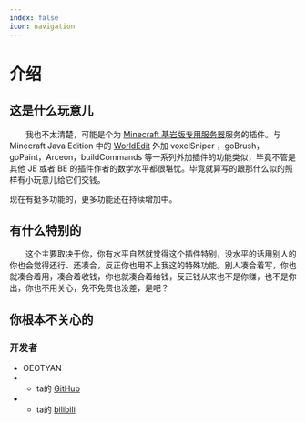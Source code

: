 ```yaml
---
index: false
icon: navigation
---
```


# 介绍

## 这是什么玩意儿

&emsp;&emsp;我也不太清楚，可能是个为 [Minecraft 基岩版专用服务器](https://www.minecraft.net/en-us/download/server/bedrock)服务的插件。与 Minecraft Java Edition 中的 [WorldEdit](https://github.com/EngineHub/WorldEdit) 外加 voxelSniper ，goBrush，goPaint，Arceon，buildCommands 等一系列外加插件的功能类似，毕竟不管是其他 JE 或者 BE 的插件作者的数学水平都很堪忧。毕竟就算写的跟那什么似的照样有小玩意儿给它们交钱。

现在有挺多功能的，更多功能还在持续增加中。

## 有什么特别的

&emsp;&emsp;这个主要取决于你，你有水平自然就觉得这个插件特别，没水平的话用别人的你也会觉得还行、还凑合，反正你也用不上我这的特殊功能。别人凑合着写，你也就凑合着用，凑合着收钱，你也就凑合着给钱，反正钱从来也不是你赚，也不是你出，你也不用关心，免不免费也没差，是吧？

## 你根本不关心的

### 开发者

- OEOTYAN
- - ta的 [GitHub](https://github.com/OEOTYAN)
- - ta的 [bilibili](https://space.bilibili.com/18010881)
